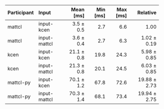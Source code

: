 | Participant | Input | Mean [ms] | Min [ms] | Max [ms] | Relative |
|:---|:---|---:|---:|---:|---:|
| mattcl | input-kcen | 3.5 ± 0.5 | 2.7 | 6.6 | 1.00 |
| mattcl | input-mattcl | 3.6 ± 0.4 | 2.7 | 6.3 | 1.02 ± 0.19 |
| kcen | input-kcen | 21.1 ± 0.8 | 19.8 | 24.3 | 5.98 ± 0.85 |
| kcen | input-mattcl | 21.3 ± 0.8 | 20.1 | 24.5 | 6.03 ± 0.85 |
| mattcl-py | input-kcen | 70.1 ± 1.2 | 67.8 | 72.6 | 19.88 ± 2.73 |
| mattcl-py | input-mattcl | 70.3 ± 1.4 | 68.1 | 73.4 | 19.94 ± 2.75 |
